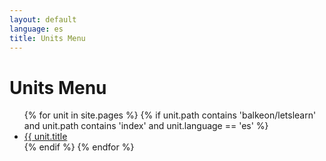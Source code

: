 ```yaml
---
layout: default
language: es
title: Units Menu
---
```


# Units Menu

<ul>
  {% for unit in site.pages %}
    {% if unit.path contains 'balkeon/letslearn' and unit.path contains 'index' and unit.language == 'es' %}
      <li><a href="{{ unit.url }}">{{ unit.title</a></li>
    {% endif %}
  {% endfor %}
</ul>
